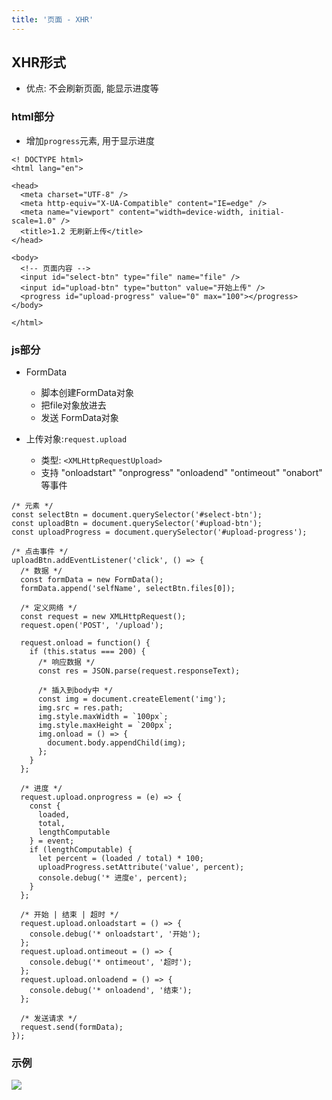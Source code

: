 ```yaml
---
title: '页面 - XHR'
---
```


## XHR形式

* 优点: 不会刷新页面, 能显示进度等

### html部分

* 增加`progress`元素, 用于显示进度

```html{12-15}
<! DOCTYPE html>
<html lang="en">

<head>
  <meta charset="UTF-8" />
  <meta http-equiv="X-UA-Compatible" content="IE=edge" />
  <meta name="viewport" content="width=device-width, initial-scale=1.0" />
  <title>1.2 无刷新上传</title>
</head>

<body>
  <!-- 页面内容 -->
  <input id="select-btn" type="file" name="file" />
  <input id="upload-btn" type="button" value="开始上传" />
  <progress id="upload-progress" value="0" max="100"></progress>
</body>

</html>

```

### js部分

* FormData
  + 脚本创建FormData对象
  + 把file对象放进去
  + 发送 FormData对象

* 上传对象:`request.upload`
  + 类型: `<XMLHttpRequestUpload>`
  + 支持 "onloadstart" "onprogress" "onloadend" "ontimeout" "onabort" 等事件

```JS
/* 元素 */
const selectBtn = document.querySelector('#select-btn');
const uploadBtn = document.querySelector('#upload-btn');
const uploadProgress = document.querySelector('#upload-progress');

/* 点击事件 */
uploadBtn.addEventListener('click', () => {
  /* 数据 */
  const formData = new FormData();
  formData.append('selfName', selectBtn.files[0]);

  /* 定义网络 */
  const request = new XMLHttpRequest();
  request.open('POST', '/upload');

  request.onload = function() {
    if (this.status === 200) {
      /* 响应数据 */
      const res = JSON.parse(request.responseText);

      /* 插入到body中 */
      const img = document.createElement('img');
      img.src = res.path;
      img.style.maxWidth = `100px`;
      img.style.maxHeight = `200px`;
      img.onload = () => {
        document.body.appendChild(img);
      };
    }
  };

  /* 进度 */
  request.upload.onprogress = (e) => {
    const {
      loaded,
      total,
      lengthComputable
    } = event;
    if (lengthComputable) {
      let percent = (loaded / total) * 100;
      uploadProgress.setAttribute('value', percent);
      console.debug('* 进度e', percent);
    }
  };

  /* 开始 | 结束 | 超时 */
  request.upload.onloadstart = () => {
    console.debug('* onloadstart', '开始');
  };
  request.upload.ontimeout = () => {
    console.debug('* ontimeout', '超时');
  };
  request.upload.onloadend = () => {
    console.debug('* onloadend', '结束');
  };

  /* 发送请求 */
  request.send(formData);
});
```

### 示例

![](https://ran-1303246897.cos.ap-guangzhou.myqcloud.com/www/markdown/20210612105207.png)

